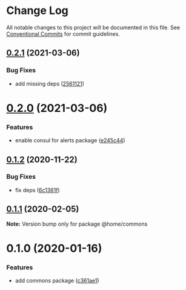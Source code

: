 # Change Log

All notable changes to this project will be documented in this file.
See [Conventional Commits](https://conventionalcommits.org) for commit guidelines.

## [0.2.1](https://github.com/mariusz-kabala/homeAutomation/compare/@home/commons@0.2.0...@home/commons@0.2.1) (2021-03-06)


### Bug Fixes

* add missing deps ([2561121](https://github.com/mariusz-kabala/homeAutomation/commit/25611211509d83b93001160009e56bbc9033a7d9))





# [0.2.0](https://github.com/mariusz-kabala/homeAutomation/compare/@home/commons@0.1.2...@home/commons@0.2.0) (2021-03-06)


### Features

* enable consul for alerts package ([e245c44](https://github.com/mariusz-kabala/homeAutomation/commit/e245c44c21b9a140db017d628170df7a2930f44f))





## [0.1.2](https://github.com/mariusz-kabala/homeAutomation/compare/@home/commons@0.1.1...@home/commons@0.1.2) (2020-11-22)


### Bug Fixes

* fix deps ([6c1361f](https://github.com/mariusz-kabala/homeAutomation/commit/6c1361ff7b01bb85ab4521cb4a83e34429d6fbd6))





## [0.1.1](https://github.com/mariusz-kabala/homeAutomation/compare/@home/commons@0.1.0...@home/commons@0.1.1) (2020-02-05)

**Note:** Version bump only for package @home/commons





# 0.1.0 (2020-01-16)


### Features

* add commons package ([c361ae1](https://github.com/mariusz-kabala/homeAutomation/commit/c361ae14b93a6b2c3c86e4f5f785be2c48fb8e73))
